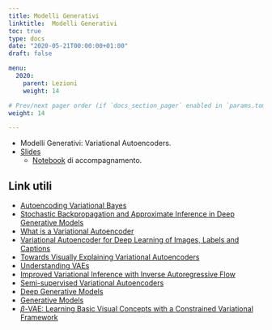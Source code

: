 ```yaml
---
title: Modelli Generativi
linktitle:  Modelli Generativi
toc: true
type: docs
date: "2020-05-21T00:00:00+01:00"
draft: false

menu:
  2020:
    parent: Lezioni
    weight: 14

# Prev/next pager order (if `docs_section_pager` enabled in `params.toml`)
weight: 14

---
```


-  Modelli Generativi: Variational Autoencoders.
-  [Slides](../pdf/11.Generative_models_VAE.pdf)
   -  [Notebook](https://github.com/gmanco/cv_notebooks/blob/master/11.Generative_models.ipynb) di accompagnamento.

## Link utili

- [Autoencoding Variational Bayes](https://arxiv.org/abs/1312.6114)
- [Stochastic Backpropagation and Approximate Inference in Deep Generative Models](https://arxiv.org/abs/1401.4082)
- [What is a Variational Autoencoder](https://jaan.io/what-is-variational-autoencoder-vae-tutorial/)
- [Variational Autoencoder for Deep Learning of Images, Labels and Captions](https://papers.nips.cc/paper/6528-variational-autoencoder-for-deep-learning-of-images-labels-and-captions.pdf)
- [Towards Visually Explaining Variational Autoencoders](https://arxiv.org/pdf/1911.07389.pdf)
- [Understanding VAEs](https://towardsdatascience.com/understanding-variational-autoencoders-vaes-f70510919f73)
- [Improved Variational Inference with Inverse Autoregressive Flow](https://arxiv.org/abs/1606.04934)
- [Semi-supervised Variational Autoencoders](https://gmanco.github.io/post/on-semisupervised-vae/)
- [Deep Generative Models](https://deepgenerativemodels.github.io/)
- [Generative Models](https://openai.com/blog/generative-models/)
- [$\beta$-VAE: Learning Basic Visual Concepts with a Constrained Variational Framework](https://openreview.net/pdf?id=Sy2fzU9gl)

